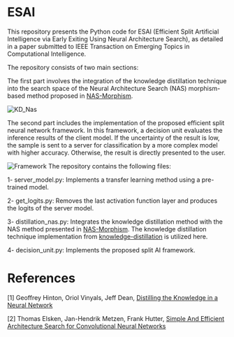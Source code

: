 # ESAI


This repository presents the Python code for ESAI (Efficient Split Artificial Intelligence via Early Exiting Using Neural Architecture Search), as detailed in a paper submitted to IEEE Transaction on Emerging Topics in Computational Intelligence.

The repository consists of two main sections:

The first part involves the integration of the knowledge distillation technique into the search space of the Neural Architecture Search (NAS) morphism-based method proposed in [NAS-Morphism](https://arxiv.org/abs/1711.04528).

![KD_Nas](https://github.com/BehnamZeinali/ESAI/assets/29498989/1ddc7985-494b-4d9e-8b35-5a13ebc1df5e)



The second part includes the implementation of the proposed efficient split neural network framework. In this framework, a decision unit evaluates the inference results of the client model. If the uncertainty of the result is low, the sample is sent to a server for classification by a more complex model with higher accuracy. Otherwise, the result is directly presented to the user.

![Framework](https://github.com/BehnamZeinali/ESAI/assets/29498989/5f787b9d-572a-409a-8fb0-8ed84b2548fd)
The repository contains the following files:

1- server_model.py: Implements a transfer learning method using a pre-trained model.

2- get_logits.py: Removes the last activation function layer and produces the logits of the server model.

3- distillation_nas.py: Integrates the knowledge distillation method with the NAS method presented in [NAS-Morphism](https://github.com/akwasigroch/NAS_network_morphism). The knowledge distillation technique implementation from [knowledge-distillation](https://github.com/TropComplique/knowledge-distillation-keras/tree/master) is utilized here.

4- decision_unit.py: Implements the proposed split AI framework.




# References

[1] Geoffrey Hinton, Oriol Vinyals, Jeff Dean, [Distilling the Knowledge in a Neural Network](https://arxiv.org/abs/1503.02531)

[2] Thomas Elsken, Jan-Hendrik Metzen, Frank Hutter, [Simple And Efficient Architecture Search for Convolutional Neural Networks](https://arxiv.org/abs/1711.04528)

